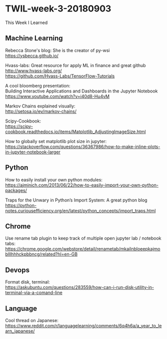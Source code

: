 # TWIL-week-3-20180903
This Week I Learned

## Machine Learning

Rebecca Stone's blog: She is the creator of py-wsi  
https://ysbecca.github.io/

Hvass-labs:  Great resource for apply ML in finance and great github  
http://www.hvass-labs.org/  
https://github.com/Hvass-Labs/TensorFlow-Tutorials

A cool bloomberg presentation:  
Building Interactive Applications and Dashboards in the Jupyter Notebook  
https://www.youtube.com/watch?v=i40d8-Hu4vM

Markov Chains explained visually:  
http://setosa.io/ev/markov-chains/

Scipy-Cookbook:  
https://scipy-cookbook.readthedocs.io/items/Matplotlib_AdjustingImageSize.html

How to globally set matplotlib plot size in jupyter:  
https://stackoverflow.com/questions/36367986/how-to-make-inline-plots-in-jupyter-notebook-larger

## Python

How to easily install your own python modules:  
https://ajminich.com/2013/06/22/how-to-easily-import-your-own-python-packages/

Traps for the Unwary in Python’s Import System: A great python blog   
https://python-notes.curiousefficiency.org/en/latest/python_concepts/import_traps.html

## Chrome

Use rename tab plugin to keep track of multiple open jupyter lab / notebook tabs:  
https://chrome.google.com/webstore/detail/renametab/mkailnbloeepkajmoblllhhhckpbbncg/related?hl=en-GB

## Devops

Format disk, terminal:  
https://askubuntu.com/questions/283559/how-can-i-run-disk-utility-in-terminal-via-a-comand-line

## Language

Cool thread on Japanese:  
https://www.reddit.com/r/languagelearning/comments/6q4h6a/a_year_to_learn_japanese/
